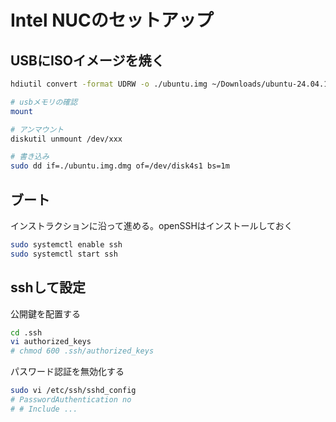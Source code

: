 # Intel NUCのセットアップ

## USBにISOイメージを焼く

```sh
hdiutil convert -format UDRW -o ./ubuntu.img ~/Downloads/ubuntu-24.04.1-live-server-amd64.iso

# usbメモリの確認
mount

# アンマウント
diskutil unmount /dev/xxx

# 書き込み
sudo dd if=./ubuntu.img.dmg of=/dev/disk4s1 bs=1m
```

## ブート

インストラクションに沿って進める。openSSHはインストールしておく

```sh
sudo systemctl enable ssh
sudo systemctl start ssh
```

## sshして設定

公開鍵を配置する

```sh
cd .ssh
vi authorized_keys
# chmod 600 .ssh/authorized_keys
```

パスワード認証を無効化する

```sh
sudo vi /etc/ssh/sshd_config
# PasswordAuthentication no
# # Include ...
```
